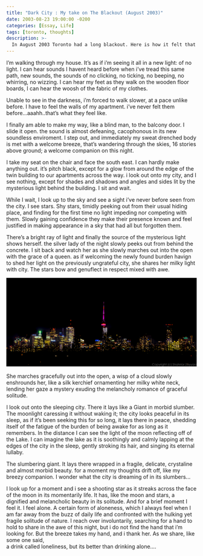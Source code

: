```yaml
---
title: "Dark City : My take on The Blackout (August 2003)"
date: 2003-08-23 19:00:00 -0200
categories: [Essay, Life]
tags: [toronto, thoughts]
description: >-
  In August 2003 Toronto had a long blackout. Here is how it felt that night ... 
---
```


I’m walking through my house. It’s as if i’m seeing it all in a new light: of no light. I can hear sounds I havent heard before when i’ve tread this same path, new sounds, the sounds of no clicking, no ticking, no beeping, no whirring, no wizzing. I can hear my feet as they walk on the wooden floor boards, I can hear the woosh of the fabric of my clothes.

Unable to see in the darkness, i’m forced to walk slower, at a pace unlike before. I have to feel the walls of my apartment. i’ve never felt them before…aaahh..that’s what they feel like.  
  
I finally am able to make my way, like a blind man, to the balcony door. I slide it open. the sound is almost defeaning, cacophonous in its new soundless enviroment. I step out, and immediately my sweat drenched body is met with a welcome breeze, that’s wandering through the skies, 16 stories above ground; a welcome companion on this night.  
  
I take my seat on the chair and face the south east. I can hardly make anything out. it’s pitch black, except for a glow from around the edge of the twin building to our apartments across the way. i look out onto my city, and I see nothing, except for shades and shadows and angles and sides lit by the mysterious light behind the building. I sit and wait.  
  
While I wait, I look up to the sky and see a sight i’ve never before seen from the city. I see stars. Shy stars, timidly peeking out from their usual hiding place, and finding for the first time no light impeding nor competing with them. Slowly gaining confidence they make their presence known and feel justified in making appearance in a sky that had all but forgotten them.

There’s a bright ray of light and finally the source of the mysterious light shows herself. the silver lady of the night slowly peeks out from behind the concrete. I sit back and watch her as she slowly marches out into the open with the grace of a queen. as if welcoming the newly found burden havign to shed her light on the previously ungrateful city, she shares her milky light with city. The stars bow and genuflect in respect mixed with awe.

![Toronto Skyline at night](./assets/img/sz-2019-50.jpg)

She marches gracefully out into the open, a wisp of a cloud slowly enshrounds her, like a silk kerchief ornamenting her milky white neck, lending her gaze a mystery exuding the melancholy romance of graceful solitude.  
  
I look out onto the sleeping city. There it lays like a Giant in morbid slumber. The moonlight caressing it without waking it; the city looks peaceful in its sleep, as if it’s been seeking this for so long, it lays there in peace, shedding itself of the fatigue of the burden of being awake for as long as it remembers. In the distance I can see the light of the moon reflecting off of the Lake. I can imagine the lake as it is soothingly and calmly lapping at the edges of the city in the sleep, gently stroking its hair, and singing its eternal lullaby.  
  
The slumbering giant. It lays there wrapped in a fragile, delicate, crystaline and almost morbid beauty. for a moment my thoughts drift off, like my breezy companion. I wonder what the city is dreaming of in its slumbers...  
  
I look up for a moment and i see a shooting star as it streaks across the face of the moon in its momentarily life. It has, like the moon and stars, a dignified and melancholic beauty in its solitude. And for a brief moment I feel it. I feel alone. A certain form of aloneness, which I always feel when I am far away from the buzz of daily life and confronted with the hulking yet fragile solitude of nature. I reach over involuntarily, searching for a hand to hold to share in the awe of this night, but i do not find the hand that i’m looking for. But the breeze takes my hand, and i thank her. As we share, like some one said,  
a drink called loneliness, but its better than drinking alone….


